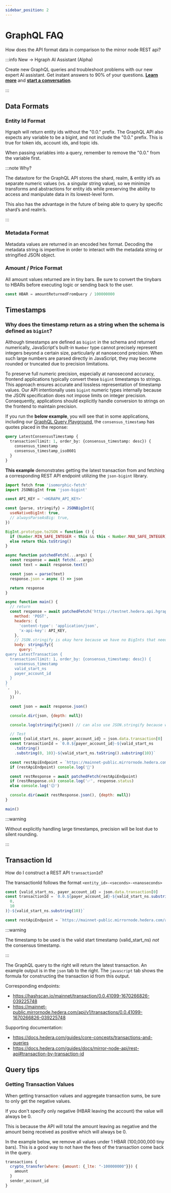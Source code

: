 ```yaml
---
sidebar_position: 2
---
```


# GraphQL FAQ

How does the API format data in comparison to the mirror node REST api?

:::info New → Hgraph AI Assistant (Alpha)

Create new GraphQL queries and troubleshoot problems with our new expert AI assistant. Get instant answers to 90% of your questions. **[Learn more](/graphql-assistant)** and **[start a conversation](https://hgraph.com/assistant)**.

:::

## Data Formats

### Entity Id Format

Hgraph will return entity ids without the "0.0." prefix. The GraphQL API also expects any variable to be a bigint, and not include the "0.0." prefix. This is true for token ids, account ids, and topic ids.

When passing variables into a query, remember to remove the "0.0." from the variable first.

:::note Why?

The datastore for the GraphQL API stores the shard, realm, & entity id’s as separate numeric values (vs. a singular string value), so we minimize transforms and abstractions for entity ids while preserving the ability to access and manipulate data in its lowest-level form.

This also has the advantage in the future of being able to query by specific shard’s and realm’s.

:::

### Metadata Format
Metadata values are returned in an encoded hex format. Decoding the metadata string is imperitive in order to interact with the metadata string or stringified JSON object.

### Amount / Price Format
All amount values returned are in tiny bars. Be sure to convert the tinybars to HBARs before executing logic or sending back to the user.

```javascript
const HBAR = amountReturnedFromQuery / 100000000
```

## Timestamps



### Why does the timestamp return as a string when the schema is defined as `bigint`?

Although timestamps are defined as `bigint` in the schema and returned numerically, JavaScript's built-in `Number` type cannot precisely represent integers beyond a certain size, particularly at nanosecond precision. When such large numbers are parsed directly in JavaScript, they may become rounded or truncated due to precision limitations.

To preserve full numeric precision, especially at nanosecond accuracy, frontend applications typically convert these `bigint` timestamps to strings. This approach ensures accurate and lossless representation of timestamp values. Our API intentionally uses `bigint` numeric types internally because the JSON specification does not impose limits on integer precision. Consequently, applications should explicitly handle conversion to strings on the frontend to maintain precision.

If you run the **below example**, you will see that in some applications, including our [GraphQL Query Playground](/overview/dashboard#graphql-playground), the `consensus_timestamp` has quotes placed in the reponse: 

```graphql
query LatestConsensusTimestamp {
  transaction(limit: 1, order_by: {consensus_timestamp: desc}) {
    consensus_timestamp
    consensus_timestamp_iso8601
  }
}
```

**This example** demonstrates getting the latest transaction from and fetching a corresponding REST API endpoint utilizing the `json-bigint` library.

```javascript
import fetch from 'isomorphic-fetch'
import JSONBigInt from 'json-bigint'

const API_KEY = '<HGRAPH_API_KEY>'

const {parse, stringify} = JSONBigInt({
  useNativeBigInt: true,
  // alwaysParseAsBig: true,
})

BigInt.prototype.toJSON = function () {
  if (Number.MIN_SAFE_INTEGER < this && this < Number.MAX_SAFE_INTEGER) return Number(this)
  else return this.toString()
}

async function patchedFetch(...args) {
  const response = await fetch(...args)
  const text = await response.text()

  const json = parse(text)
  response.json = async () => json

  return response
}

async function main() {
  // return
  const response = await patchedFetch('https://testnet.hedera.api.hgraph.io/v1/graphql', {
    method: 'POST',
    headers: {
      'content-type': 'application/json',
      'x-api-key': API_KEY,
    },
    // JSON.stringify is okay here because we have no BigInts that need special treatment
    body: stringify({
      query: `
query LatestTransaction {
  transaction(limit: 1, order_by: {consensus_timestamp: desc}) {
    consensus_timestamp
    valid_start_ns
    payer_account_id
  }
}
`,
    }),
  })

  const json = await response.json()

  console.dir(json, {depth: null})

  console.log(stringify(json)) // can also use JSON.stringify because we declared the `.toJSON()` above

  // Test
  const {valid_start_ns, payer_account_id} = json.data.transaction[0]
  const transactionId = `0.0.${payer_account_id}-${valid_start_ns
    .toString()
    .substring(0, 10)}-${valid_start_ns.toString().substring(10)}`

  const restApiEndpoint = `https://mainnet-public.mirrornode.hedera.com/api/v1/transactions/${transactionId}`
  if (restApiEndpoint) console.log('🤞')

  const restResponse = await patchedFetch(restApiEndpoint)
  if (restResponse.ok) console.log('✅', response.status)
  else console.log('😕')

  console.dir(await restResponse.json(), {depth: null})
}

main()
```

:::warning

Without explicitly handling large timestamps, precision will be lost due to silent rounding.

:::

## Transaction Id
How do I construct a REST API `transactionId`?

The transactionId follows the format `<entity_id>-<seconds>-<nanoseconds>`

```javascript
const {valid_start_ns, payer_account_id} = json.data.transaction[0]
const transactionId = `0.0.${payer_account_id}-${valid_start_ns.substring(
  0,
  10
)}-${valid_start_ns.substring(10)}`

const restApiEndpoint = `https://mainnet-public.mirrornode.hedera.com/api/v1/transactions/${transactionId}`
```

:::warning

The timestamp to be used is the valid start timestamp (valid_start_ns) *not* the consensus timestamp.

:::

The GraphQL query to the right will return the latest transaction. An example output is in the `json` tab to the right. The `javascript` tab shows the formula for constructing the transaction id from this output.

Corresponding endpoints:
- https://hashscan.io/mainnet/transaction/0.0.41099-1670266826-039225748
- https://mainnet-public.mirrornode.hedera.com/api/v1/transactions/0.0.41099-1670266826-039225748

Supporting documentation:

- https://docs.hedera.com/guides/core-concepts/transactions-and-queries
- https://docs.hedera.com/guides/docs/mirror-node-api/rest-api#transaction-by-transaction-id

## Query tips

### Getting Transaction Values

When getting transaction values and aggregate transaction sums, be sure to only get the negative values.

If you don't specify only negative (HBAR leaving the account) the value will always be 0.

This is because the API will total the amount leaving as negative and the amount being received as positive which will always be 0.

In the example below, we remove all values under 1 HBAR (100,000,000 tiny bars). This is a good way to not have the fees of the transaction come back in the query.

```javascript
transactions {
  crypto_transfer(where: {amount: {_lte: "-100000000"}}) {
    amount
  }
  sender_account_id
}
```
